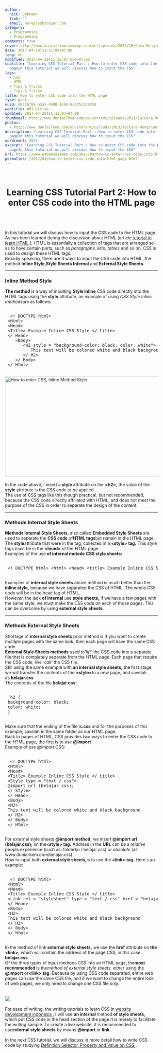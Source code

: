 ```yaml
---
author:
  nick: Unknown
  link: ""
  email: noreply@blogger.com
category:
  - Programming
  - Programming
comments: true
cover: http://www.duniailkom.com/wp-content/uploads/2013/10/Cara-Menginput-CSS-Metode-Inline-Style.png
date: 2017-04-28T11:12:00+07:00
lang: en
modified: 2017-04-28T11:12:07.606+07:00
subtitle: "Learning CSS Tutorial Part : How to enter CSS code into the HTML
  pageIn this tutorial we will discuss how to input the CSS"
tags:
  - CSS
  - HTML
  - Tips & Tricks
  - Tips & Tricks
title: How to enter CSS code into the HTML page
type: post
uuid: b8316f81-a3a5-4888-8c0d-8e375c3d9318
webtitle: WMI Gitlab
updated: 2017-04-28T11:12:07+07:00
thumbnail: http://www.duniailkom.com/wp-content/uploads/2013/10/Cara-Menginput-CSS-Metode-Inline-Style.png
photos:
  - http://www.duniailkom.com/wp-content/uploads/2013/10/Cara-Menginput-CSS-Metode-Inline-Style.png
description: "Learning CSS Tutorial Part : How to enter CSS code into the HTML
  pageIn this tutorial we will discuss how to input the CSS"
wordcount: 3022
excerpt: "Learning CSS Tutorial Part : How to enter CSS code into the HTML
  pageIn this tutorial we will discuss how to input the CSS"
url: https://www.webmanajemen.com/2017/04/how-to-enter-css-code-into-html-page.html
permalink: /2017/04/how-to-enter-css-code-into-html-page.html
---
```


<div dir="ltr" trbidi="on"><br><header>    <h1>        Learning CSS Tutorial Part 2: How to enter CSS code into the HTML page</h1></header><br><div><div>In this tutorial we will discuss how to input the CSS code to the             HTML page .         <br>As has been learned during the discussion about HTML (article             <a href="http://www.webmanajemen.com/p/search.html?q=Tutorial%20to%20learn%20html" target="_blank" rel="noopener noreferer nofollow">                tutorial to learn HTML             </a>            ), HTML is essentially a collection of tags that are arranged so as to have certain parts, such as&nbsp;<em>paragraphs,</em> <em>lists,</em>            <em>tables</em> and so on. CSS is used to design these HTML tags.         <br>Broadly speaking, there are 3 ways to input the CSS code into HTML, the method <strong>Inline Style,</strong><strong>Style Sheets Internal</strong> and            <strong>External Style Sheets.</strong>        <br><hr><h3>            Inline Method Style         </h3><strong>The method</strong>            is a way of inputting <strong>Style Inline</strong> CSS code             directly into the HTML tags using the <strong>style</strong>            attribute, an example of using <em>CSS Style Inline methods</em>are             as follows:         <br><br><pre>  &lt;! DOCTYPE html&gt;<br> &lt;Html&gt;<br> &lt;Head&gt;<br> &lt;Title&gt; Example Inline CSS Style &lt;/ title&gt;<br> &lt;/ Head&gt;<br>    &lt;Body&gt;<br>       &lt;H2 style = "background-color: black; color: white"&gt;<br>          This text will be colored white and black background<br>       &lt;/ H2&gt;<br>    &lt;/ Body&gt;<br> &lt;/ Html&gt; </pre><br><a href="http://www.duniailkom.com/wp-content/uploads/2013/10/Cara-Menginput-CSS-Metode-Inline-Style.png" rel="noopener noreferer nofollow">                <img alt="How to enter CSS, Inline Method Style" src="http://www.duniailkom.com/wp-content/uploads/2013/10/Cara-Menginput-CSS-Metode-Inline-Style.png" height="330" width="649">            </a>        <br><br>In the code above, I insert a <strong>style&nbsp;</strong>attribute on the <strong>&lt;h2&gt;,</strong> the value of the            <strong>style</strong> attribute is the CSS code to be applied.         <br>The use of CSS tags like this though practical, but not             recommended, because the CSS code directly affiliated with HTML,             and does not meet the purpose of the CSS in order to separate the             design of the content.         <br><hr><h3>            Methods Internal Style Sheets         </h3><strong>Methods Internal Style Sheets,</strong>            also called <strong>Embedded Style Sheets</strong> are used to separate the <strong>CSS code</strong> of<strong>HTML tags</strong>but remain in the HTML page. The            <strong>style</strong>attribute that were in the tag, collected in             a <strong>&lt;style&gt; tag.</strong> This style tags must be in             the <strong>&lt;head&gt;</strong> of the HTML page.         <br>Examples of the use            <strong>of internal motode CSS style sheets:</strong>        <br><strong><br></strong><pre> &lt;! DOCTYPE html&gt; &lt;html&gt; &lt;head&gt; &lt;title&gt; Example Inline CSS Style &lt;/ title&gt; &lt;style type = "text / css"&gt; h2 {background-color: black;  color: white;  } &lt;/ Style&gt; &lt;/ head&gt; &lt;body&gt; &lt;h2&gt; This text will be colored white and black background &lt;/ h2&gt; &lt;/ body&gt; &lt;/ html&gt; </pre><br>Examples of <strong>internal style sheets</strong> above method is             much better than the <strong>inline style,</strong> because we have             separated the CSS of HTML. The whole CSS code will be in the head             tag of HTML.         <br>However, the lack <strong>of internal</strong> use            <strong>style sheets,</strong> if we have a few pages with the same             style, we must make the CSS code on each of those pages. This can             be overcome by using <strong>external style sheets.</strong>        <br><hr><h3>            Methods External Style Sheets         </h3>Shortage of <strong>internal style sheets</strong> prior method is             if you want to create multiple pages with the same look, then each             page will have the same CSS code.         <br><strong>External Style Sheets methods</strong>            used to<em>'lift'</em> the CSS code into a separate file that is             completely separate from the HTML page. Each page that require the             CSS code, live <em>'call'</em> the CSS file.         <br>Still using the same example with            <strong>an internal style sheets,</strong> the first stage we will             transfer the contents of the <strong>&lt;style&gt;</strong>to a new             page, and savelah as&nbsp;<strong>belajar.css</strong>        <br>The contents of the file <strong>belajar.css:</strong>        <br><strong><br></strong><pre>  h2 {<br> background-color: black;<br> color: white;<br> } </pre><br>Make sure that the ending of the file is<strong>.css</strong> and             for the purposes of this example, savelah in the same folder as our             HTML page.         <br>Back to pages of HTML, CSS provides two ways to enter the CSS code to             the HTML page, the first is to use <strong>@import</strong>        <br>Example of use @import CSS:         <br><br><pre>  &lt;! DOCTYPE html&gt;<br> &lt;Html&gt;<br> &lt;Head&gt;<br> &lt;Title&gt; Example Inline CSS Style &lt;/ title&gt;<br> &lt;Style type = "text / css"&gt;<br> @import url (belajar.css);<br> &lt;/ Style&gt;<br> &lt;/ Head&gt;<br> &lt;Body&gt;<br> &lt;H2&gt;<br> This text will be colored white and black background<br> &lt;/ H2&gt;<br> &lt;/ Body&gt;<br> &lt;/ Html&gt; </pre><br>For external style sheets <strong>@import method,</strong> we insert <strong>@import url (belajar.css);</strong> on the<strong>&lt;style&gt; tag.</strong> Address in the            <strong>URL</strong> can be a <em>relative</em> people experience             (such as: folderku / belajar.css) or <em>absolute</em> (as             www.duniailkom.com/belajar.css).         <br>How to input both <strong>external style sheets,</strong>is to use             the <strong>&lt;link&gt; tag.</strong> Here's an example:         <br><br><pre>  &lt;! DOCTYPE html&gt;<br> &lt;Html&gt;<br> &lt;Head&gt;<br> &lt;Title&gt; Example Inline CSS Style &lt;/ title&gt;<br> &lt;Link rel = "stylesheet" type = "text / css" href = "belajar.css"&gt;<br> &lt;/ Head&gt;<br> &lt;Body&gt;<br> &lt;H2&gt;<br> This text will be colored white and black background<br> &lt;/ H2&gt;<br> &lt;/ Body&gt;<br> &lt;/ Html&gt; </pre><br>In the method of link <strong>external style sheets,</strong> we use the <strong>href</strong> attribute on            <strong>the &lt;link&gt;,</strong> which will contain the address             of the page CSS, in this case <strong>belajar.css</strong>        <br>Of the three types of input methods CSS into an HTML page, the<strong>most recommended</strong> is the<em>method of external style sheets,</em> either using the            <strong>@import</strong> or<strong>&lt;link&gt; tag.</strong>            Because by using CSS code separated, entire web pages can use the             same CSS file, and if we want to change the entire look of web             pages, we only need to change one CSS file only.         <br><br><div id="stb-container-7582"><br><aside>                <img src="http://www.duniailkom.com/wp-content/plugins/wp-special-textboxes/images/info-b.png">            </aside>            <br><div id="stb-box-7582">For ease of writing, the writing tutorials to learn CSS in                 <a href="http://www.webmanajemen.com/" rel="noopener noreferer nofollow">                    website development indonesia                 </a>, I will use <strong>an internal</strong> method                <strong>of style sheets,</strong> which put CSS code in the                 head section of the page.It is merely to facilitate the writing sample. To create a live website, it is recommended to use<strong>external style sheets</strong> by means                <strong>@import</strong> or <strong>link.</strong>            <br><strong><br></strong></div></div>In the next CSS tutorial, we will discuss in more detail how to             write CSS code by studying             <a href="http://www.webmanajemen.com/p/search.html?q=Definition%20Selector,%20Property%20and%20Value%20on%20CSS" target="_blank" title="Edit &quot;Learning CSS Tutorial Part 3: Understanding Selector, Property and Value on CSS&quot;" rel="noopener noreferer nofollow">                Definition Selector, Property and Value on CSS             </a>            .         </div></div></div>